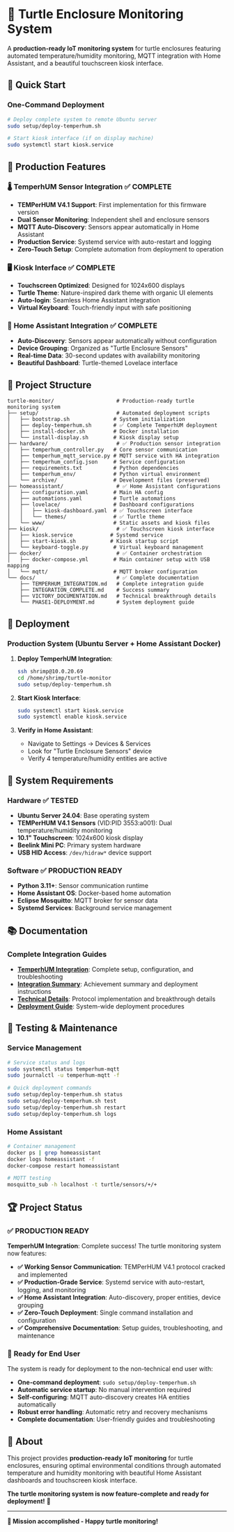 # 🐢 Turtle Enclosure Monitoring System

A **production-ready IoT monitoring system** for turtle enclosures featuring automated temperature/humidity monitoring, MQTT integration with Home Assistant, and a beautiful touchscreen kiosk interface.

## 🚀 Quick Start

### One-Command Deployment
```bash
# Deploy complete system to remote Ubuntu server
sudo setup/deploy-temperhum.sh

# Start kiosk interface (if on display machine)
sudo systemctl start kiosk.service
```

## 🎯 Production Features

### 🌡️ **TemperhUM Sensor Integration** ✅ **COMPLETE**
- **TEMPerHUM V4.1 Support**: First implementation for this firmware version
- **Dual Sensor Monitoring**: Independent shell and enclosure sensors
- **MQTT Auto-Discovery**: Sensors appear automatically in Home Assistant
- **Production Service**: Systemd service with auto-restart and logging
- **Zero-Touch Setup**: Complete automation from deployment to operation

### 🖥️ **Kiosk Interface** ✅ **COMPLETE**
- **Touchscreen Optimized**: Designed for 1024x600 displays
- **Turtle Theme**: Nature-inspired dark theme with organic UI elements
- **Auto-login**: Seamless Home Assistant integration
- **Virtual Keyboard**: Touch-friendly input with safe positioning

### 🔧 **Home Assistant Integration** ✅ **COMPLETE**
- **Auto-Discovery**: Sensors appear automatically without configuration
- **Device Grouping**: Organized as "Turtle Enclosure Sensors"
- **Real-time Data**: 30-second updates with availability monitoring
- **Beautiful Dashboard**: Turtle-themed Lovelace interface

## 📁 Project Structure

```
turtle-monitor/                    # Production-ready turtle monitoring system
├── setup/                         # Automated deployment scripts
│   ├── bootstrap.sh              # System initialization
│   ├── deploy-temperhum.sh       # ✅ Complete TemperhUM deployment
│   ├── install-docker.sh         # Docker installation
│   └── install-display.sh        # Kiosk display setup
├── hardware/                      # ✅ Production sensor integration
│   ├── temperhum_controller.py   # Core sensor communication
│   ├── temperhum_mqtt_service.py # MQTT service with HA integration
│   ├── temperhum_config.json     # Service configuration
│   ├── requirements.txt          # Python dependencies
│   ├── temperhum_env/            # Python virtual environment
│   └── archive/                  # Development files (preserved)
├── homeassistant/                 # ✅ Home Assistant configurations
│   ├── configuration.yaml        # Main HA config
│   ├── automations.yaml          # Turtle automations
│   ├── lovelace/                 # Dashboard configurations
│   │   ├── kiosk-dashboard.yaml  # ✅ Touchscreen interface
│   │   └── themes/               # ✅ Turtle theme
│   └── www/                      # Static assets and kiosk files
├── kiosk/                         # ✅ Touchscreen kiosk interface
│   ├── kiosk.service            # Systemd service
│   ├── start-kiosk.sh           # Kiosk startup script
│   └── keyboard-toggle.py        # Virtual keyboard management
├── docker/                        # ✅ Container orchestration
│   ├── docker-compose.yml        # Main container setup with USB mapping
│   └── mqtt/                     # MQTT broker configuration
└── docs/                          # ✅ Complete documentation
    ├── TEMPERHUM_INTEGRATION.md   # Complete integration guide
    ├── INTEGRATION_COMPLETE.md    # Success summary
    ├── VICTORY_DOCUMENTATION.md   # Technical breakthrough details
    └── PHASE1-DEPLOYMENT.md       # System deployment guide
```

## 🚀 Deployment

### Production System (Ubuntu Server + Home Assistant Docker)

1. **Deploy TemperhUM Integration**:
   ```bash
   ssh shrimp@10.0.20.69
   cd /home/shrimp/turtle-monitor
   sudo setup/deploy-temperhum.sh
   ```

2. **Start Kiosk Interface**:
   ```bash
   sudo systemctl start kiosk.service
   sudo systemctl enable kiosk.service
   ```

3. **Verify in Home Assistant**:
   - Navigate to Settings → Devices & Services
   - Look for "Turtle Enclosure Sensors" device
   - Verify 4 temperature/humidity entities are active

## 🔧 System Requirements

### Hardware ✅ **TESTED**
- **Ubuntu Server 24.04**: Base operating system
- **TEMPerHUM V4.1 Sensors** (VID:PID 3553:a001): Dual temperature/humidity monitoring
- **10.1" Touchscreen**: 1024x600 kiosk display
- **Beelink Mini PC**: Primary system hardware
- **USB HID Access**: `/dev/hidraw*` device support

### Software ✅ **PRODUCTION READY**
- **Python 3.11+**: Sensor communication runtime
- **Home Assistant OS**: Docker-based home automation
- **Eclipse Mosquitto**: MQTT broker for sensor data
- **Systemd Services**: Background service management

## 📚 Documentation

### Complete Integration Guides
- **[TemperhUM Integration](docs/TEMPERHUM_INTEGRATION.md)**: Complete setup, configuration, and troubleshooting
- **[Integration Summary](docs/INTEGRATION_COMPLETE.md)**: Achievement summary and deployment instructions
- **[Technical Details](docs/VICTORY_DOCUMENTATION.md)**: Protocol implementation and breakthrough details
- **[Deployment Guide](docs/PHASE1-DEPLOYMENT.md)**: System-wide deployment procedures

## 🧪 Testing & Maintenance

### Service Management
```bash
# Service status and logs
sudo systemctl status temperhum-mqtt
sudo journalctl -u temperhum-mqtt -f

# Quick deployment commands
sudo setup/deploy-temperhum.sh status
sudo setup/deploy-temperhum.sh test
sudo setup/deploy-temperhum.sh restart
sudo setup/deploy-temperhum.sh logs
```

### Home Assistant
```bash
# Container management
docker ps | grep homeassistant
docker logs homeassistant -f
docker-compose restart homeassistant

# MQTT testing
mosquitto_sub -h localhost -t turtle/sensors/+/+
```

## 🏆 Project Status

### ✅ **PRODUCTION READY**

**TemperhUM Integration**: Complete success! The turtle monitoring system now features:

- **✅ Working Sensor Communication**: TEMPerHUM V4.1 protocol cracked and implemented
- **✅ Production-Grade Service**: Systemd service with auto-restart, logging, and monitoring
- **✅ Home Assistant Integration**: Auto-discovery, proper entities, device grouping
- **✅ Zero-Touch Deployment**: Single command installation and configuration
- **✅ Comprehensive Documentation**: Setup guides, troubleshooting, and maintenance

### 🎯 **Ready for End User**

The system is ready for deployment to the non-technical end user with:
- **One-command deployment**: `sudo setup/deploy-temperhum.sh`
- **Automatic service startup**: No manual intervention required
- **Self-configuring**: MQTT auto-discovery creates HA entities automatically
- **Robust error handling**: Automatic retry and recovery mechanisms
- **Complete documentation**: User-friendly guides and troubleshooting

## 🐢 About

This project provides **production-ready IoT monitoring** for turtle enclosures, ensuring optimal environmental conditions through automated temperature and humidity monitoring with beautiful Home Assistant dashboards and touchscreen kiosk interface.

**The turtle monitoring system is now feature-complete and ready for deployment!** 🎉

---

**🐢 Mission accomplished - Happy turtle monitoring!**
